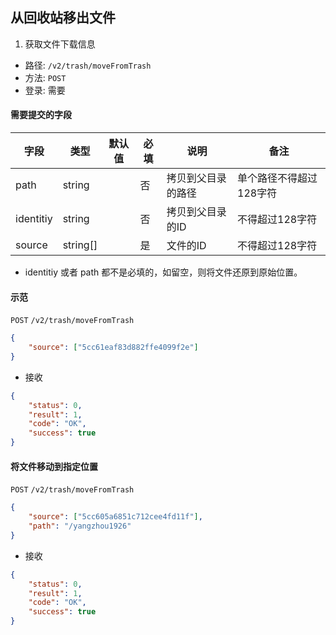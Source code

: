 ## 从回收站移出文件

1. 获取文件下载信息

* 路径: ```/v2/trash/moveFromTrash```
* 方法: ```POST```
* 登录: 需要

#### 需要提交的字段

| 字段          	| 类型    	| 默认值 	| 必填 	| 说明               	| 备注                         	|
|---------------	|---------	|--------	|------	|--------------------	|------------------------------	|
| path          	| string  	|        	| 否   	| 拷贝到父目录的路径      	|   单个路径不得超过128字符   	|
| identitiy        	| string  	|        	| 否   	| 拷贝到父目录的ID     	|    不得超过128字符 	|
| source        	| string[]  |        	| 是   	| 文件的ID        	  |    不得超过128字符 	|


* identitiy 或者 path 都不是必填的，如留空，则将文件还原到原始位置。


#### 示范

```POST```
```/v2/trash/moveFromTrash```
```json
{
	"source": ["5cc61eaf83d882ffe4099f2e"]
}
```

* 接收

```json
{
    "status": 0,
    "result": 1,
    "code": "OK",
    "success": true
}
```

#### 将文件移动到指定位置

```POST```
```/v2/trash/moveFromTrash```


```json
{
	"source": ["5cc605a6851c712cee4fd11f"],
	"path": "/yangzhou1926"
}
```

* 接收

```json
{
    "status": 0,
    "result": 1,
    "code": "OK",
    "success": true
}
```
